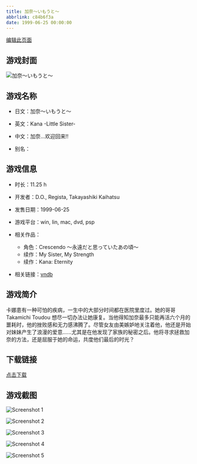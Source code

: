 ```yaml
---
title: 加奈～いもうと～
abbrlink: c84b6f3a
date: 1999-06-25 00:00:00
---
```

[编辑此页面](https://github.com/ACG-3/ADV3-source/blob/main/source/_posts/%E5%8A%A0%E5%A5%88%EF%BD%9E%E3%81%84%E3%82%82%E3%81%86%E3%81%A8%EF%BD%9E.md)

## 游戏封面

![加奈～いもうと～](https://pan.timero.xyz/d/onedrive/img_lib_001/%E5%8A%A0%E5%A5%88%EF%BD%9E%E3%81%84%E3%82%82%E3%81%86%E3%81%A8%EF%BD%9E_cover.avif)


## 游戏名称

- 日文：加奈～いもうと～
- 英文：Kana -Little Sister-
- 中文：加奈…欢迎回来!!

- 别名：


## 游戏信息

- 时长：11.25 h
- 开发者：D.O., Regista, Takayashiki Kaihatsu
- 发售日期：1999-06-25
- 游戏平台：win, lin, mac, dvd, psp
- 相关作品：
   - 角色：Crescendo ～永遠だと思っていたあの頃～
   - 续作：My Sister, My Strength
   - 续作：Kana: Eternity

- 相关链接：[vndb](https://vndb.org/v2)


## 游戏简介

卡娜患有一种可怕的疾病，一生中的大部分时间都在医院里度过。她的哥哥 Takamichi Toudou 想尽一切办法让她康复。当他得知加奈最多只能再活六个月的噩耗时，他的挫败感和无力感沸腾了。尽管女友由美嫉妒地关注着他，他还是开始对妹妹产生了浪漫的爱意......尤其是在他发现了家族的秘密之后。他将寻求拯救加奈的方法，还是屈服于她的命运，共度他们最后的时光？




## 下载链接

[点击下载](https://pan.timero.xyz/onedrive/adv_lib_001/%E5%8A%A0%E5%A5%88%EF%BD%9E%E3%81%84%E3%82%82%E3%81%86%E3%81%A8%EF%BD%9E)


## 游戏截图


![Screenshot 1](https://pan.timero.xyz/d/onedrive/img_lib_001/%E5%8A%A0%E5%A5%88%EF%BD%9E%E3%81%84%E3%82%82%E3%81%86%E3%81%A8%EF%BD%9E_Screenshot_1.avif)

![Screenshot 2](https://pan.timero.xyz/d/onedrive/img_lib_001/%E5%8A%A0%E5%A5%88%EF%BD%9E%E3%81%84%E3%82%82%E3%81%86%E3%81%A8%EF%BD%9E_Screenshot_2.avif)

![Screenshot 3](https://pan.timero.xyz/d/onedrive/img_lib_001/%E5%8A%A0%E5%A5%88%EF%BD%9E%E3%81%84%E3%82%82%E3%81%86%E3%81%A8%EF%BD%9E_Screenshot_3.avif)

![Screenshot 4](https://pan.timero.xyz/d/onedrive/img_lib_001/%E5%8A%A0%E5%A5%88%EF%BD%9E%E3%81%84%E3%82%82%E3%81%86%E3%81%A8%EF%BD%9E_Screenshot_4.avif)

![Screenshot 5](https://pan.timero.xyz/d/onedrive/img_lib_001/%E5%8A%A0%E5%A5%88%EF%BD%9E%E3%81%84%E3%82%82%E3%81%86%E3%81%A8%EF%BD%9E_Screenshot_5.avif)

